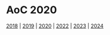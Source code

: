 # AoC 2020

[2018](/2018) | [2019](/2019) | [2020](/2020) | [2022](/2022) | [2023](/2023) | [2024](/2024)
